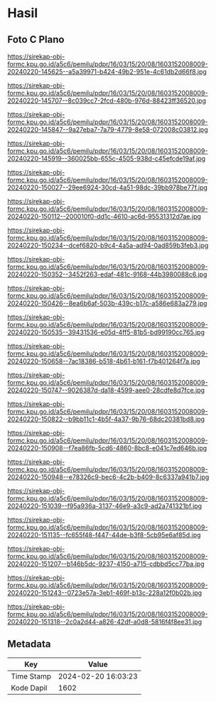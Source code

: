 # Hasil

## Foto C Plano

https://sirekap-obj-formc.kpu.go.id/a5c6/pemilu/pdpr/16/03/15/20/08/1603152008009-20240220-145625--a5a39971-b424-49b2-951e-4c61db2d66f8.jpg

https://sirekap-obj-formc.kpu.go.id/a5c6/pemilu/pdpr/16/03/15/20/08/1603152008009-20240220-145707--8c039cc7-2fcd-480b-976d-88423ff36520.jpg

https://sirekap-obj-formc.kpu.go.id/a5c6/pemilu/pdpr/16/03/15/20/08/1603152008009-20240220-145847--9a27eba7-7a79-4779-8e58-072008c03812.jpg

https://sirekap-obj-formc.kpu.go.id/a5c6/pemilu/pdpr/16/03/15/20/08/1603152008009-20240220-145919--360025bb-655c-4505-938d-c45efcde19af.jpg

https://sirekap-obj-formc.kpu.go.id/a5c6/pemilu/pdpr/16/03/15/20/08/1603152008009-20240220-150027--29ee6924-30cd-4a51-98dc-39bb978be77f.jpg

https://sirekap-obj-formc.kpu.go.id/a5c6/pemilu/pdpr/16/03/15/20/08/1603152008009-20240220-150112--200010f0-dd1c-4610-ac6d-95531312d7ae.jpg

https://sirekap-obj-formc.kpu.go.id/a5c6/pemilu/pdpr/16/03/15/20/08/1603152008009-20240220-150234--dcef6820-b9c4-4a5a-ad94-0ad859b3feb3.jpg

https://sirekap-obj-formc.kpu.go.id/a5c6/pemilu/pdpr/16/03/15/20/08/1603152008009-20240220-150352--3452f263-edaf-481c-9168-44b3980088c6.jpg

https://sirekap-obj-formc.kpu.go.id/a5c6/pemilu/pdpr/16/03/15/20/08/1603152008009-20240220-150426--8ea6b6af-503b-439c-b17c-a586e683a279.jpg

https://sirekap-obj-formc.kpu.go.id/a5c6/pemilu/pdpr/16/03/15/20/08/1603152008009-20240220-150535--39431536-e05d-4ff5-81b5-bd99190cc765.jpg

https://sirekap-obj-formc.kpu.go.id/a5c6/pemilu/pdpr/16/03/15/20/08/1603152008009-20240220-150658--7ac18386-b518-4b61-b161-f7b401264f7a.jpg

https://sirekap-obj-formc.kpu.go.id/a5c6/pemilu/pdpr/16/03/15/20/08/1603152008009-20240220-150747--9026387d-da18-4599-aee0-28cdfe8d7fce.jpg

https://sirekap-obj-formc.kpu.go.id/a5c6/pemilu/pdpr/16/03/15/20/08/1603152008009-20240220-150822--b9bb11c1-4b5f-4a37-9b76-68dc20381bd8.jpg

https://sirekap-obj-formc.kpu.go.id/a5c6/pemilu/pdpr/16/03/15/20/08/1603152008009-20240220-150908--f7ea86fb-5cd6-4860-8bc8-e041c7ed646b.jpg

https://sirekap-obj-formc.kpu.go.id/a5c6/pemilu/pdpr/16/03/15/20/08/1603152008009-20240220-150948--e78326c9-bec6-4c2b-b409-8c6337a941b7.jpg

https://sirekap-obj-formc.kpu.go.id/a5c6/pemilu/pdpr/16/03/15/20/08/1603152008009-20240220-151039--f95a936a-3137-46e9-a3c9-ad2a741321bf.jpg

https://sirekap-obj-formc.kpu.go.id/a5c6/pemilu/pdpr/16/03/15/20/08/1603152008009-20240220-151135--fc655f48-f447-44de-b3f8-5cb95e6af85d.jpg

https://sirekap-obj-formc.kpu.go.id/a5c6/pemilu/pdpr/16/03/15/20/08/1603152008009-20240220-151207--b146b5dc-9237-4150-a715-cdbbd5cc77ba.jpg

https://sirekap-obj-formc.kpu.go.id/a5c6/pemilu/pdpr/16/03/15/20/08/1603152008009-20240220-151243--0723e57a-3eb1-469f-b13c-228a12f0b02b.jpg

https://sirekap-obj-formc.kpu.go.id/a5c6/pemilu/pdpr/16/03/15/20/08/1603152008009-20240220-151318--2c0a2d44-a826-42df-a0d8-5816f4f8ee31.jpg


## Metadata

| Key        | Value               |
| ---------- | ------------------- |
| Time Stamp | 2024-02-20 16:03:23 |
| Kode Dapil | 1602                |



